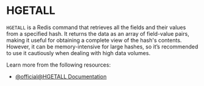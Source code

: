 # HGETALL

`HGETALL` is a Redis command that retrieves all the fields and their values from a specified hash. It returns the data as an array of field-value pairs, making it useful for obtaining a complete view of the hash's contents. However, it can be memory-intensive for large hashes, so it’s recommended to use it cautiously when dealing with high data volumes.

Learn more from the following resources:

- [@official@HGETALL Documentation](https://redis.io/docs/latest/commands/hgetall/)